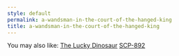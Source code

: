 ```yaml
---
style: default
permalink: a-wandsman-in-the-court-of-the-hanged-king
title: a-wandsman-in-the-court-of-the-hanged-king
---
```

You may also like:
[The Lucky Dinosaur](http://scp-wiki.net/lucky-dinosaur)
[SCP-892](http://scp-wiki.net/scp-892)